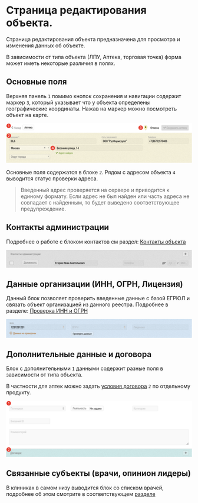# Страница редактирования объекта.

Страница редактирования объекта предназначена для просмотра и изменения данных об объекте.

В зависимости от типа объекта (ЛПУ, Аптека, торговая точка) форма может иметь некоторые различия в полях.

## Основные поля

Верхняя панель `1` помимо кнопок сохранения и навигации содержит маркер `3`, который указывает что у объекта определены географические координаты. Нажав на маркер можно посмотреть объект на карте.



![](../images/database-object-edit-head.png)

Основные поля содержатся в блоке `2`. Рядом с адресом объекта `4` выводится статус проверки адреса.

> Введенный адрес проверяется на сервере и приводится к единому формату. Если адрес не был найден или часть адреса не совпадает с найденным, то будет выведено соответствующее предупреждение.

## Контакты администрации

Подробнее о работе с блоком контактов см раздел: [Контакты объекта](database-object-contact.html)

![](../images/database-object-edit-contacts.png)

## Данные организации (ИНН, ОГРН, Лицензия)

Данный блок позволяет проверить введенные данные с базой ЕГРЮЛ и связать объект организацией из данного реестра.
Подробнее в разделе: [Проверка ИНН и ОГРН](database-object-edit-inn-check.html)

![](../images/database-object-edit-company.png)

## Дополнительные данные и договора

Блок с дополнительными `1` данными содержит разные поля в зависимости от типа объекта.

В частности для аптек можно задать [условия договора](database-object-contract.html) `2` по отдельному продукту.

![](../images/database-object-edit-footer.png)

## Связанные субъекты (врачи, опинион лидеры)

В клиниках в самом низу выводится блок со списком врачей, подробнее об этом смотрите в соответствующем [разделе](database-object-subjects.html)